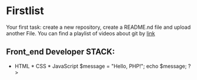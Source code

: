# Firstlist
Your first task: create a new repository, create a README.nd file and upload another File.
You can find a playlist of videos about git by [link](https://www.youtube.com/watch?v=DKqZHo5sbbo)
## Front_end Developer STACK:
* HTML
﻿﻿* CSS
﻿﻿* JavaScript
  $message = "Hello, PHP!";
  echo $message;
?>
